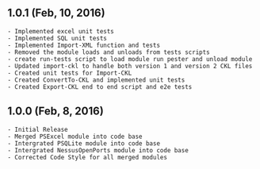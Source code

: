 ﻿## 1.0.1 (Feb, 10, 2016)
    - Implemented excel unit tests
    - Implemented SQL unit tests
    - Implemented Import-XML function and tests
    - Removed the module loads and unloads from tests scripts
    - create run-tests script to load module run pester and unload module
    - Updated import-ckl to handle both version 1 and version 2 CKL files
    - Created unit tests for Import-CKL
    - Created ConvertTo-CKL and implemented unit tests
    - Created Export-CKL end to end script and e2e tests

## 1.0.0 (Feb, 8, 2016)
    - Initial Release
    - Merged PSExcel module into code base
    - Intergrated PSQLite module into code base
    - Intergrated NessusOpenPorts module into code base
    - Corrected Code Style for all merged modules
    